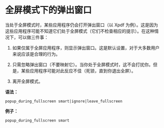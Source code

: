 # 全屏模式下的弹出窗口

当处于全屏模式时，某些应用程序仍会打开弹出窗口（以 Xpdf 为例）。这是因为这些应用程序可能不知道它们处于全屏模式（它们不检查相应的提示）。在这种情况下，可以做三件事：

1. 如果仅属于全屏应用程序，则显示弹出窗口。这是默认设置，对于大多数用户来说应该是合理的行为。

2. 只需忽略弹出窗口（不要映射它）。当你处于全屏模式时，这不会打扰你。但是，某些应用程序可能对此反应不佳（死锁，直到你退出全屏）。

3. 离开全屏模式。


**语法：**

```
popup_during_fullscreen smart|ignore|leave_fullscreen
```

**例子：**

```
popup_during_fullscreen smart
```